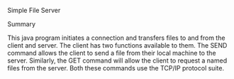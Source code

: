 Simple File Server

Summary

This java program initiates a connection and transfers files to and from the client and server. 
The client has two functions available to them. The SEND command allows the client to send a file 
from their local machine to the server. Similarly, the GET command will allow the client to request 
a named files from the server. Both these commands use the TCP/IP protocol suite.
